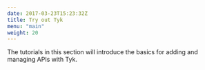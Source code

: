 ```yaml
---
date: 2017-03-23T15:23:32Z
title: Try out Tyk
menu: "main"
weight: 20
---
```


The tutorials in this section will introduce the basics for adding and managing APIs with Tyk.
